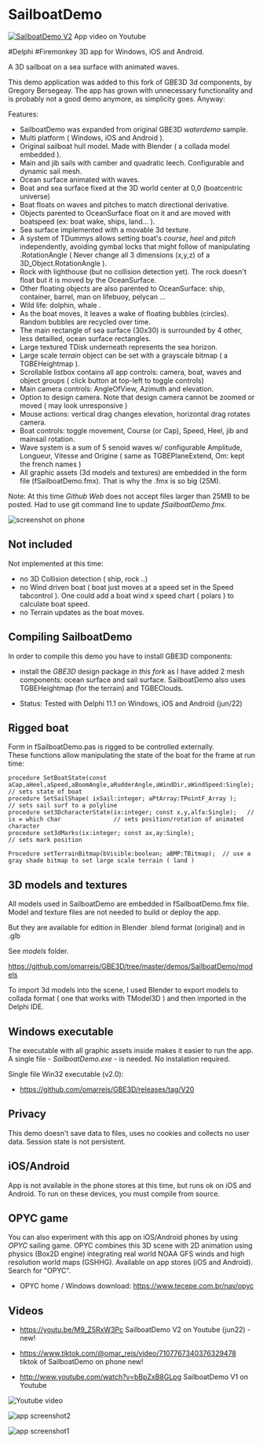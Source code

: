 # SailboatDemo

[![SailboatDemo V2](https://img.youtube.com/vi/M9_Z5RxW3Pc/0.jpg)](https://www.youtube.com/watch?v=M9_Z5RxW3Pc)
App video on Youtube

#Delphi #Firemonkey 3D app for Windows, iOS and Android.

A 3D sailboat on a sea surface with animated waves. 

This demo application was added to this fork of GBE3D 3d components, by Gregory Bersegeay. 
The app has grown with unnecessary functionality and is probably not a good demo anymore, as simplicity goes. 
Anyway:

Features:
* SailboatDemo was expanded from original GBE3D *waterdemo* sample.
* Multi platform ( Windows, iOS and Android ).
* Original sailboat hull model. Made with Blender ( a collada model embedded ). 
* Main and jib sails with camber and quadratic leech. Configurable and dynamic sail mesh.
* Ocean surface animated with waves. 
* Boat and sea surface fixed at the 3D world center at 0,0 (boatcentric universe)   
* Boat floats on waves and pitches to match directional derivative.
* Objects parented to OceanSurface float on it and are moved with boatspeed (ex: boat wake, ships, land... ). 
* Sea surface implemented with a movable 3d texture. 
* A system of TDummys allows setting boat's *course*, *heel* and *pitch* independently, avoiding gymbal locks that might follow of manipulating .RotationAngle ( Never change all 3 dimensions (x,y,z) of a 3D_Object.RotationAngle ).
* Rock with lighthouse (but no collision detection yet). The rock doesn't float but it is moved by the OceanSurface.
* Other floating objects are also parented to OceanSurface: ship, container, barrel, man on lifebuoy, pelycan ...
* Wild life: dolphin, whale .
* As the boat moves, it leaves a wake of floating bubbles (circles). Random bubbles are recycled over time.  
* The main rectangle of sea surface (30x30) is surrounded by 4 other, less detailled, ocean surface rectangles.  
* Large textured TDisk underneath represents the sea horizon.
* Large scale *terrain* object can be set with a grayscale bitmap ( a TGBEHeightmap ). 
* Scrollable listbox contains all app controls: camera, boat, waves and object groups ( click button at top-left to toggle controls) 
* Main camera controls: AngleOfView, Azimuth and elevation. 
* Option to design camera. Note that design camera cannot be zoomed or moved ( may look unresponsive )
* Mouse actions: vertical drag changes elevation, horizontal drag rotates camera.
* Boat controls: toggle movement, Course (or Cap), Speed, Heel, jib and mainsail rotation.
* Wave system is a sum of 5 senoid waves w/ configurable Amplitude, Longueur, Vitesse and Origine ( same as TGBEPlaneExtend, Om: kept the french names ) 
* All graphic assets (3d models and textures) are embedded in the form file (fSailboatDemo.fmx). That is why the .fmx is so big (25M). 
 
Note: At this time *Github Web* does not accept files larger than 25MB to be posted. Had to use git command line to update *fSailboatDemo.fmx*.

![screenshot on phone](SailboatDemo_on_phone.png)

## Not included

Not implemented at this time:

* no 3D Collision detection ( ship, rock ..)
* no Wind driven boat ( boat just moves at a speed set in the Speed tabcontrol ). One could add a boat wind x speed chart ( polars ) to calculate boat speed.
* no Terrain updates as the boat moves.

## Compiling SailboatDemo

In order to compile this demo you have to install GBE3D components:

* install the *GBE3D* design package *in this fork* as I have added 2 mesh components: ocean surface and sail surface. 
SailboatDemo also uses TGBEHeightmap (for the terrain) and TGBEClouds. 

* Status: Tested with Delphi 11.1 on Windows, iOS and Android (jun/22)

## Rigged boat

Form in fSailboatDemo.pas is rigged to be controlled externally.  
These functions allow manipulating the state of the boat for the frame at run time:

    procedure SetBoatState(const aCap,aHeel,aSpeed,aBoomAngle,aRudderAngle,aWindDir,aWindSpeed:Single);  // sets state of boat 
    procedure SetSailShape( ixSail:integer; aPtArray:TPointF_Array );                                    // sets sail surf to a polyline
    procedure set3DcharacterState(ix:integer; const x,y,alfa:Single);   // ix = which char               // sets position/rotation of animated character
    procedure set3dMarks(ix:integer; const ax,ay:Single);                                                // sets mark position 
    
    Procedure setTerrainBitmap(bVisible:boolean; aBMP:TBitmap);  // use a gray shade bitmap to set large scale terrain ( land )     
    
## 3D models and textures    

All models used in SailboatDemo are embedded in fSailboatDemo.fmx file. 
Model and texture files are not needed to build or deploy the app.

But they are available for edition in Blender .blend format  (original) and in .glb

See *models* folder.

https://github.com/omarreis/GBE3D/tree/master/demos/SailboatDemo/models

To import 3d models into the scene, I used Blender to export models to collada format ( one that works with TModel3D ) and then imported in the Delphi IDE.  

## Windows executable

The executable with all graphic assets inside makes it easier to run the app. 
A single file - *SailboatDemo.exe* - is needed. No instalation required.

Single file Win32 executable (v2.0):
*  https://github.com/omarreis/GBE3D/releases/tag/V20

## Privacy

This demo doesn't save data to files, uses no cookies and collects no user data.
Session state is not persistent.

## iOS/Android

App is not available in the phone stores at this time, but runs ok on iOS and Android.
To run on these devices, you must compile from source.

## OPYC game

You can also experiment with this app on iOS/Android phones by using *OPYC* sailing game. OPYC combines this 3D scene with 2D animation using physics (Box2D engine) integrating real world NOAA GFS winds and high resolution world maps (GSHHG). Available on app stores (iOS and Android). Search for "OPYC". 

* OPYC home / Windows download: https://www.tecepe.com.br/nav/opyc

## Videos

* https://youtu.be/M9_Z5RxW3Pc   SailboatDemo V2 on Youtube (jun22) - new!

* https://www.tiktok.com/@omar_reis/video/7107767340376329478 tiktok of SailboatDemo on phone  new!

* http://www.youtube.com/watch?v=bBpZxB8GLpg   SailboatDemo V1 on Youtube


![Youtube video](https://img.youtube.com/vi/bBpZxB8GLpg/0.jpg) 

![app screenshot2](Screenshot2.png)

![app screenshot1](Screenshot1.png)

